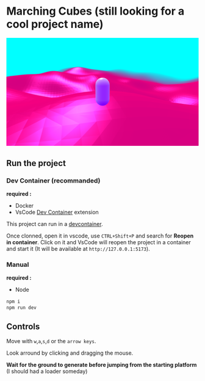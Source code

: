 # Marching Cubes (still looking for a cool project name)

![An example of procedural world](./screenshots/world_example.png)

## Run the project

### Dev Container (recommanded)

**required :**

-   Docker
-   VsCode [Dev Container](https://marketplace.visualstudio.com/items?itemName=ms-vscode-remote.remote-containers) extension

This project can run in a [devcontainer](https://code.visualstudio.com/docs/devcontainers/tutorial).

Once clonned, open it in vscode, use `CTRL+Shift+P` and search for **Reopen in container**. Click on it and VsCode will reopen the project in a container and start it (It will be available at `http://127.0.0.1:5173`).

### Manual

**required :**

-   Node

```
npm i
npm run dev
```

## Controls

Move with `w`,`a`,`s`,`d` or the `arrow keys`.

Look arround by clicking and dragging the mouse.

**Wait for the ground to generate before jumping from the starting platform** (I should had a loader someday)
